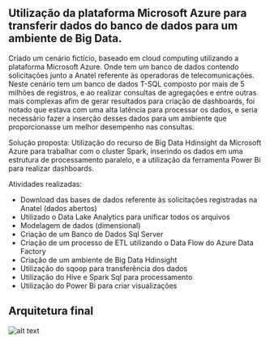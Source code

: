 ##  Utilização da plataforma Microsoft Azure para transferir dados do banco de dados para um ambiente de Big Data.   
Criado um cenário fictício, baseado em cloud computing utilizando a plataforma Microsoft Azure. Onde tem um banco de dados contendo solicitações junto a Anatel referente às operadoras de telecomunicações. Neste cenário tem um banco de dados T-SQL composto por mais de 5 milhões de registros, e ao realizar consultas de agregações e entre outras mais complexas afim de gerar resultados para criação de dashboards, foi notado que estava com uma alta latência para processar os dados, e seria necessário fazer a inserção desses dados para um ambiente que proporcionasse um melhor desempenho nas consultas. 

Solução proposta: Utilização do recurso de Big Data Hdinsight da Microsoft Azure para trabalhar com o cluster Spark, inserindo os dados em uma estrutura de processamento paralelo, e a utilização da ferramenta Power Bi para realizar dashboards. 
          
   Atividades realizadas:
   
- Download das bases de dados referente às solicitações registradas na Anatel (dados abertos)
- Utilizado o Data Lake Analytics para unificar todos os arquivos
- Modelagem de dados (dimensional)
- Criação de um Banco de Dados Sql Server
- Criação de um processo de ETL utilizando o Data Flow do Azure Data Factory
- Criação de um ambiente de Big Data Hdinsight
- Utilização do sqoop para transferência dos dados
- Utilização do Hive e Spark Sql para processamento
- Utilização do Power Bi para criar visualizações

## Arquitetura final


![alt text](https://github.com/GumaFernando/ProjetoTelecom/blob/master/Processo_arquitetura.jpg)
